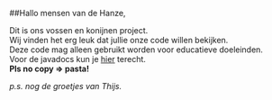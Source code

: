 ##Hallo mensen van de Hanze,

Dit is ons vossen en konijnen project.<br>
Wij vinden het erg leuk dat jullie onze code willen bekijken.<br>
Deze code mag alleen gebruikt worden voor educatieve doeleinden.<br>
Voor de javadocs kun je [hier](http://sergenn.github.io/ProjectVK/) terecht.<br>
**Pls no copy => pasta!<br>**

*p.s. nog de groetjes van Thijs.*

